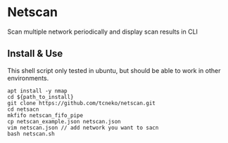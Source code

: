 # Netscan

Scan multiple network periodically and display scan results in CLI

## Install & Use

This shell script only tested in ubuntu, but should be able to work in other environments.

```
apt install -y nmap
cd ${path_to_install}
git clone https://github.com/tcneko/netscan.git
cd netsacn
mkfifo netscan_fifo_pipe
cp netscan_example.json netscan.json
vim netscan.json // add network you want to sacn
bash netscan.sh
```
